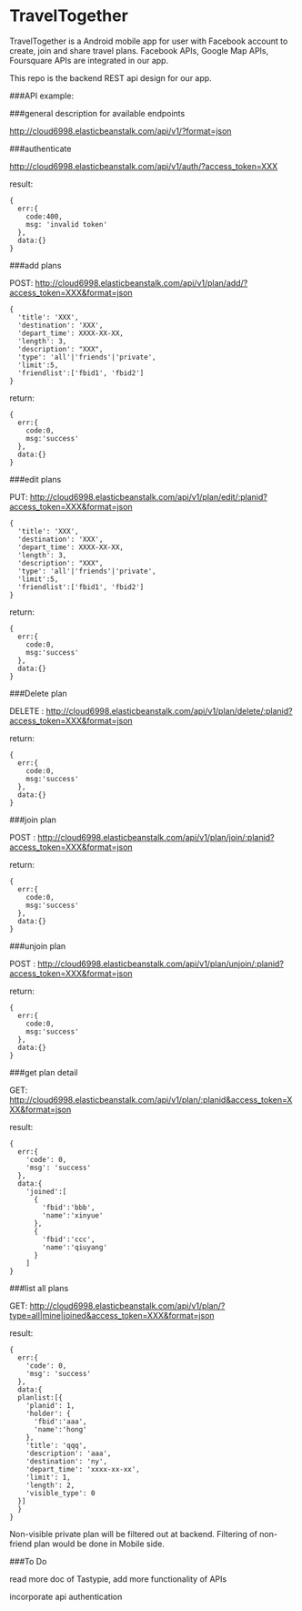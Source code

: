 # TravelTogether

TravelTogether is a Android mobile app for user with Facebook account to create, join and share travel plans. Facebook APIs, Google Map APIs, Foursquare APIs are integrated in our app.

This repo is the backend REST api design for our app. 

###API example:

###general description for available endpoints

http://cloud6998.elasticbeanstalk.com/api/v1/?format=json

###authenticate

http://cloud6998.elasticbeanstalk.com/api/v1/auth/?access_token=XXX

result:
```
{
  err:{
    code:400,
    msg: 'invalid token'
  },
  data:{}
}
```

###add plans

POST: http://cloud6998.elasticbeanstalk.com/api/v1/plan/add/?access_token=XXX&format=json
```
{
  'title': 'XXX',
  'destination': 'XXX',
  'depart_time': XXXX-XX-XX,
  'length': 3,
  'description': "XXX",
  'type': 'all'|'friends'|'private',
  'limit':5,
  'friendlist':['fbid1', 'fbid2']
}
```

return:
```
{
  err:{
    code:0,
    msg:'success'
  },
  data:{}
}
```

###edit plans

PUT: http://cloud6998.elasticbeanstalk.com/api/v1/plan/edit/:planid?access_token=XXX&format=json

```
{
  'title': 'XXX',
  'destination': 'XXX',
  'depart_time': XXXX-XX-XX,
  'length': 3,
  'description': "XXX",
  'type': 'all'|'friends'|'private',
  'limit':5,
  'friendlist':['fbid1', 'fbid2']
}
```

return:
```
{
  err:{
    code:0,
    msg:'success'
  },
  data:{}
}
```

###Delete plan

DELETE : http://cloud6998.elasticbeanstalk.com/api/v1/plan/delete/:planid?access_token=XXX&format=json

return:

```
{
  err:{
    code:0,
    msg:'success'
  },
  data:{}
}
```


###join plan

POST : http://cloud6998.elasticbeanstalk.com/api/v1/plan/join/:planid?access_token=XXX&format=json

return:

```
{
  err:{
    code:0,
    msg:'success'
  },
  data:{}
}
```

###unjoin plan

POST : http://cloud6998.elasticbeanstalk.com/api/v1/plan/unjoin/:planid?access_token=XXX&format=json

return:

```
{
  err:{
    code:0,
    msg:'success'
  },
  data:{}
}
```

###get plan detail

GET: http://cloud6998.elasticbeanstalk.com/api/v1/plan/:planid&access_token=XXX&format=json

result:
```
{
  err:{
    'code': 0,
    'msg': 'success'
  },
  data:{
    'joined':[
      {
        'fbid':'bbb',
        'name':'xinyue'
      },
      {
        'fbid':'ccc',
        'name':'qiuyang'
      }
    ]
}
```


###list all plans

GET: http://cloud6998.elasticbeanstalk.com/api/v1/plan/?type=all|mine|joined&access_token=XXX&format=json

result:
```
{
  err:{
    'code': 0,
    'msg': 'success'
  },
  data:{
  planlist:[{
    'planid': 1,
    'holder': {
      'fbid':'aaa',
      'name':'hong'
    },
    'title': 'qqq',
    'description': 'aaa',
    'destination': 'ny',
    'depart_time': 'xxxx-xx-xx',
    'limit': 1,
    'length': 2,
    'visible_type': 0
  }]
  }
}
```

Non-visible private plan will be filtered out at backend. Filtering of non-friend plan would be done in Mobile side.

###To Do

read more doc of Tastypie, add more functionality of APIs

incorporate api authentication
